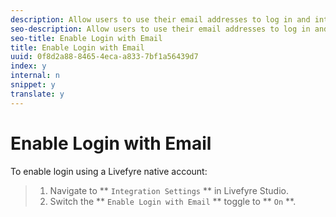 ```yaml
---
description: Allow users to use their email addresses to log in and interact with Apps on your site.
seo-description: Allow users to use their email addresses to log in and interact with Apps on your site.
seo-title: Enable Login with Email
title: Enable Login with Email
uuid: 0f8d2a88-8465-4eca-a833-7bf1a56439d7
index: y
internal: n
snippet: y
translate: y
---
```


# Enable Login with Email

To enable login using a Livefyre native account:

>1. Navigate to ** `Integration Settings` ** in Livefyre Studio.
>1. Switch the ** `Enable Login with Email` ** toggle to ** `On` **.
